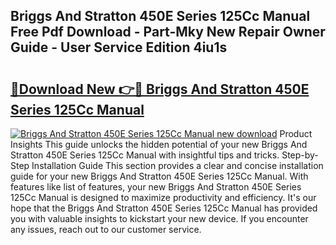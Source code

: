 ## Briggs And Stratton 450E Series 125Cc Manual Free Pdf Download - Part-Mky New Repair Owner Guide - User Service Edition 4iu1s

# <h2><a href="http://bc36452.oget.top/?id=Briggs+And+Stratton+450E+Series+125Cc+Manual">🔗Download New 👉🔴 Briggs And Stratton 450E Series 125Cc Manual</a></h2>

[![Briggs And Stratton 450E Series 125Cc Manual new download](https://i.imgur.com/5g1atiW.png)](http://bc36452.oget.top/?id=Briggs+And+Stratton+450E+Series+125Cc+Manual)
Product Insights This guide unlocks the hidden potential of your new Briggs And Stratton 450E Series 125Cc Manual with insightful tips and tricks. Step-by-Step Installation Guide This section provides a clear and concise installation guide for your new Briggs And Stratton 450E Series 125Cc Manual. With features like list of features, your new Briggs And Stratton 450E Series 125Cc Manual is designed to maximize productivity and efficiency. It's our hope that the Briggs And Stratton 450E Series 125Cc Manual has provided you with valuable insights to kickstart your new device. If you encounter any issues, reach out to our customer service.
